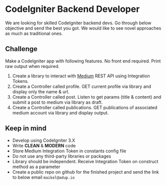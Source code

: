 # CodeIgniter Backend Developer

We are looking for skilled CodeIgniter backend devs. Go through below objective and send the best you got. We would like to see novel approaches as much as traditional ones.

## Challenge
Make a CodeIgniter app with following features. No front end required. Print raw output when required.

 1. Create a library to interact with [Medium](https://medium.com/) REST API using Integration Tokens.
 2. Create a Controller called profile. GET current profile via library and display only the name & url.
 3. Create a Controller called post. Listen to get params (title & content) and submit a post to medium via library as draft.
 4. Create a Controller called publications. GET publications of associated medium account via library and display output.

## Keep in mind

 - Develop using CodeIgniter 3.X
 - Write **CLEAN** & **MODERN** code
 - Store Medium Integration Token in constants config file
 - Do not use any third-party libraries or packages
 - Library should be independent. Receive Integration Token on construct method as a parameter
 - Create a public repo on github for the finished project and send the link to below email
`maikel@adup.io`

